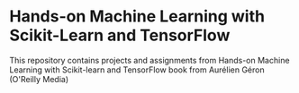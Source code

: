 # Hands-on Machine Learning with Scikit-Learn and TensorFlow

This repository contains projects and assignments from Hands-on Machine Learning with Scikit-learn and TensorFlow book from Aurélien Géron (O'Reilly Media)
